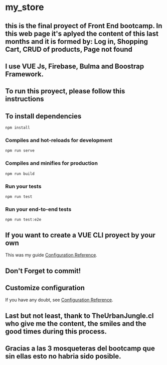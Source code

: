 # my_store

##  this is the final proyect of Front End bootcamp.  In this web page it's aplyed the content of this last months and it is formed by: Log in, Shopping Cart, CRUD of products, Page not found

## I use VUE Js, Firebase, Bulma and Boostrap Framework. 

## To run this proyect, please follow this instructions

## To install dependencies
```
npm install
```
### Compiles and hot-reloads for development
```
npm run serve
```

### Compiles and minifies for production
```
npm run build
```

### Run your tests
```
npm run test
```

### Run your end-to-end tests
```
npm run test:e2e
```

## If you want to create a VUE CLI proyect by your own
This was my guide [Configuration Reference](https://www.udemy.com/course/curso-vue/learn/lecture/12756743).

## Don't Forget to commit!

## Customize configuration
If you have any doubt, see [Configuration Reference](https://cli.vuejs.org/config/).


## Last but not least, thank to TheUrbanJungle.cl who give me the content, the smiles and the good times during this process. 

## Gracias a las 3 mosqueteras del bootcamp que sin ellas esto no habria sido posible. 
